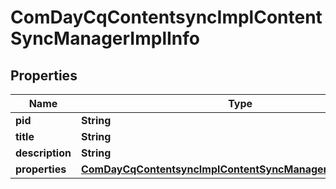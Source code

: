 
# ComDayCqContentsyncImplContentSyncManagerImplInfo

## Properties
Name | Type | Description | Notes
------------ | ------------- | ------------- | -------------
**pid** | **String** |  |  [optional]
**title** | **String** |  |  [optional]
**description** | **String** |  |  [optional]
**properties** | [**ComDayCqContentsyncImplContentSyncManagerImplProperties**](ComDayCqContentsyncImplContentSyncManagerImplProperties.md) |  |  [optional]



